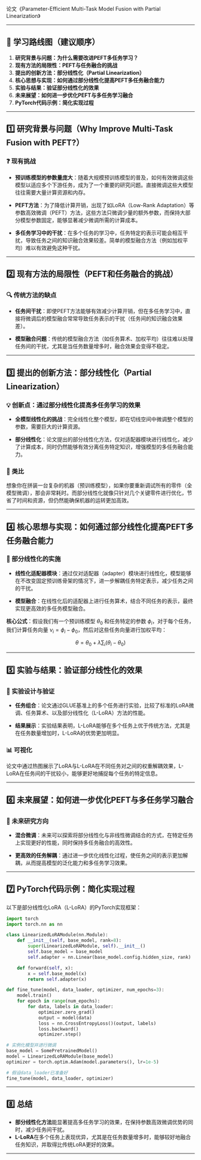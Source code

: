 论文《Parameter-Efficient Multi-Task Model Fusion with Partial Linearization》

---

## 🧭 学习路线图（建议顺序）

1. **研究背景与问题：为什么需要改进PEFT多任务学习？**
2. **现有方法的局限性：PEFT与任务融合的挑战**
3. **提出的创新方法：部分线性化（Partial Linearization）**
4. **核心思想与实现：如何通过部分线性化提高PEFT多任务融合能力**
5. **实验与结果：验证部分线性化的效果**
6. **未来展望：如何进一步优化PEFT与多任务学习融合**
7. **PyTorch代码示例：简化实现过程**

---

## 1️⃣ 研究背景与问题（Why Improve Multi-Task Fusion with PEFT?）

### ❓ 现有挑战

* **预训练模型的参数量庞大**：随着大规模预训练模型的普及，如何有效微调这些模型以适应多个下游任务，成为了一个重要的研究问题。直接微调这些大模型往往需要大量计算资源和内存。

* **PEFT方法**：为了降低计算开销，出现了如LoRA（Low-Rank Adaptation）等参数高效微调（PEFT）方法，这些方法只微调少量的额外参数，而保持大部分模型参数固定，能够显著减少微调所需的计算成本。

* **多任务学习中的干扰**：在多个任务的学习中，任务特定的表示可能会相互干扰，导致任务之间的知识融合效果较差。简单的模型融合方法（例如加权平均）难以有效避免这种干扰。

---

## 2️⃣ 现有方法的局限性（PEFT和任务融合的挑战）

### 🔍 传统方法的缺点

* **任务间干扰**：即使PEFT方法能够有效减少计算开销，但在多任务学习中，直接将微调后的模型融合常常导致任务表示的干扰（任务间的知识融合效果差）。

* **模型融合问题**：传统的模型融合方法（如任务算术、加权平均）往往难以处理任务间的干扰，尤其是当任务数量增多时，融合效果会变得不稳定。

---

## 3️⃣ 提出的创新方法：部分线性化（Partial Linearization）

### 💡 创新点：通过部分线性化提高多任务学习的效果

* **全模型线性化的挑战**：完全线性化整个模型，即在切线空间中微调整个模型的参数，需要巨大的计算资源。

* **部分线性化**：论文提出的部分线性化方法，仅对适配器模块进行线性化，减少了计算成本，同时仍然能够有效分离任务特定知识，增强模型的多任务融合能力。

### 💭 类比

想象你在拼装一台复杂的机器（预训练模型），如果你要重新调试所有的零件（全模型微调），那会非常耗时。而部分线性化就像只针对几个关键零件进行优化，节省了时间和资源，但仍然能确保机器的运转更加高效。

---

## 4️⃣ 核心思想与实现：如何通过部分线性化提高PEFT多任务融合能力

### 🧩 部分线性化的实施

* **线性化适配器模块**：通过仅对适配器（adapter）模块进行线性化，模型能够在不改变固定预训练骨架的情况下，进一步解耦任务特定表示，减少任务之间的干扰。

* **模型融合**：在线性化后的适配器上进行任务算术，结合不同任务的表示，最终实现更高效的多任务模型融合。

**核心公式**：假设我们有一个预训练模型 $\theta_0$ 和任务特定的参数 $\phi_i$，对于每个任务，我们计算任务向量 $\nu_i = \phi_i - \phi_0$，然后对这些任务向量进行加权平均：

$$
\theta = \theta_0 + \lambda \sum_{i} (\theta_i - \theta_0)
$$

---

## 5️⃣ 实验与结果：验证部分线性化的效果

### 🧪 实验设计与验证

* **任务组合**：论文通过GLUE基准上的多个任务进行实验，比较了标准的LoRA微调、任务算术、以及部分线性化（L-LoRA）方法的性能。

* **结果展示**：实验结果表明，L-LoRA能够在多个任务上优于传统方法，尤其是在任务数量增加时，L-LoRA的优势更加明显。

### 📊 可视化

论文中通过热图展示了LoRA与L-LoRA在不同任务对之间的权重解耦效果，L-LoRA在任务间的干扰较小，能够更好地捕捉每个任务的特定信息。

---

## 6️⃣ 未来展望：如何进一步优化PEFT与多任务学习融合

### 🚀 未来研究方向

* **混合微调**：未来可以探索将部分线性化与非线性微调结合的方式，在特定任务上实现更好的性能，同时保持多任务融合的高效性。

* **更高效的任务解耦**：通过进一步优化线性化过程，使任务之间的表示更加解耦，从而提高模型的泛化能力和多任务学习效果。

---

## 7️⃣ PyTorch代码示例：简化实现过程

以下是部分线性化LoRA（L-LoRA）的PyTorch实现框架：

```python
import torch
import torch.nn as nn

class LinearizedLoRAModule(nn.Module):
    def __init__(self, base_model, rank=8):
        super(LinearizedLoRAModule, self).__init__()
        self.base_model = base_model
        self.adapter = nn.Linear(base_model.config.hidden_size, rank)  # 适配器模块

    def forward(self, x):
        x = self.base_model(x)
        return self.adapter(x)

def fine_tune(model, data_loader, optimizer, num_epochs=3):
    model.train()
    for epoch in range(num_epochs):
        for data, labels in data_loader:
            optimizer.zero_grad()
            output = model(data)
            loss = nn.CrossEntropyLoss()(output, labels)
            loss.backward()
            optimizer.step()

# 实例化模型并进行微调
base_model = SomePretrainedModel()
model = LinearizedLoRAModule(base_model)
optimizer = torch.optim.Adam(model.parameters(), lr=1e-5)

# 假设data_loader已准备好
fine_tune(model, data_loader, optimizer)
```

---

## 8️⃣ **总结**

* **部分线性化方法**能显著提高多任务学习的效果，在保持参数高效微调优势的同时，减少任务间干扰。
* **L-LoRA**在多个任务上表现优异，尤其是在任务数量增多时，能够较好地融合任务知识，并取得比传统LoRA更好的效果。

---


